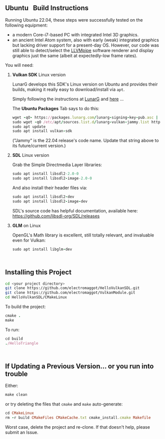 ## Ubuntu &nbsp; Build Instructions

Running Ubuntu 22.04, these steps were successfully tested on the following equipment:
- a modern Core-i7-based PC with integrated Intel 3D graphics.
- an ancient Intel Atom system, also with early (weak) integrated graphics but lacking driver support for a present-day OS.  However, our code was still able to detect/select the [LLVMpipe](https://docs.mesa3d.org/drivers/llvmpipe.html) software renderer and display graphics just the same (albeit at expectedly-low frame rates).

You will need:

1. **Vulkan SDK** Linux version

   LunarG develops this SDK's Linux version on Ubuntu and provides their builds, making it really easy to download/install via `apt`.

   Simply following the instructions at [LunarG](https://vulkan.lunarg.com/doc/view/1.3.268.0/linux/getting_started_ubuntu.html#install-the-sdk) and [here](https://vulkan.lunarg.com/sdk/home#linux) ...

   The **Ubuntu Packages** Tab says to do this: 
   ```ruby
   wget -qO- https://packages.lunarg.com/lunarg-signing-key-pub.asc | sudo tee /etc/apt/trusted.gpg.d/lunarg.asc
   sudo wget -qO /etc/apt/sources.list.d/lunarg-vulkan-jammy.list http://packages.lunarg.com/vulkan/lunarg-vulkan-jammy.list
   sudo apt update
   sudo apt install vulkan-sdk
   ``` 
   ("Jammy" is the 22.04 release's code name. Update that string above to its future/current version.)

3. **SDL** Linux version

   Grab the Simple Directmedia Layer libraries:
   ```ruby
   sudo apt install libsdl2-2.0-0
   sudo apt install libsdl2-image-2.0-0
   ``` 
   And also install their header files via:
   ```ruby 
   sudo apt install libsdl2-dev
   sudo apt install libsdl2-image-dev
   ```
   SDL's source code has helpful documentation, available here:  https://github.com/libsdl-org/SDL/releases
  
4. **GLM** on Linux

   OpenGL's Math library is excellent, still totally relevant, and invaluable even for Vulkan:
   ```ruby
   sudo apt install libglm-dev
   ``` 

\
Installing this Project
-----------------------
```bash
cd <your project directory>
git clone https://github.com/electromaggot/HelloVulkanSDL.git
git clone https://github.com/electromaggot/VulkanModule.git
cd HelloVulkanSDL/CMakeLinux
```
To build the project:
```ruby
cmake .
make
```
To run:
```ruby
cd build
./HelloTriangle
```

\
If Updating a Previous Version... or you run into trouble
---------------------------------------------------------
Either:
```ruby
make clean
```
or try deleting the files that `cmake` and `make` auto-generate:
```ruby
cd CMakeLinux
rm -r build CMakeFiles CMakeCache.txt cmake_install.cmake Makefile
```
Worst case, delete the project and re-clone.  If that doesn't help, please submit an Issue.

